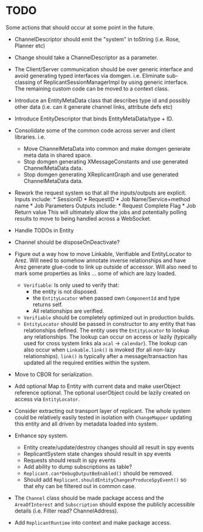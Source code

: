 # TODO

Some actions that should occur at some point in the future.

* ChannelDescriptor should emit the "system" in toString (i.e. Rose, Planner etc)
* Change should take a ChannelDescriptor as a parameter.
* The Client/Server communication should be over generic interface and avoid generating typed
  interfaces via domgen. i.e. Eliminate sub-classing of ReplicantSessionManagerImpl by using
  generic interface. The remaining custom code can be moved to a context class.
* Introduce an EntityMetaData class that describes type id and possibly other data (i.e. can
  it generate channel links, attribute defs etc)
* Introduce EntityDescriptor that binds EntityMetaData/type + ID.
* Consolidate some of the common code across server and client libraries. i.e.
  - Move ChannelMetaData into common and make domgen generate meta data in shared space.
  - Stop domgen generating XMessageConstants and use generated ChannelMetaData data.
  - Stop domgen generating XReplicantGraph and use generated ChannelMetaData data.
* Rework the request system so that all the inputs/outputs are explicit.
    Inputs include:
      * SessionID
      * RequestID
      * Job Name/Service+method name
      * Job Parameters
    Outputs include:
      * Request Complete Flag
      * Job Return value
    This will ultimately allow the jobs and potentially polling results to move to being
    handled across a WebSocket.

* Handle TODOs in Entity

* Channel should be disposeOnDeactivate?

* Figure out a way how to move Linkable, Verifiable and EntityLocator to Arez. Will need to somehow annotate
  inverse relationships and have Arez generate glue-code to link up outside of accessor. Will also need to mark
  some properties as links ... some of which are lazy loaded.

  - `Verifiable`: Is only used to verify that:
    * the entity is not disposed.
    * the `EntityLocator` when passed own `ComponentId` and type returns self.
    * All relationships are verified.
  - `Verifiable` should be completely optimized out in production builds.
  - `EntityLocator` should be passed in constructor to any entity that has relationships defined. The entity
    uses the `EntityLocator` to lookup any relationships. The lookup can occur on access or lazily (typically
    used for cross system links ala `acal` -> `calendar`). The lookup can also occur when `Linkable.link()`
    is invoked (for all non-lazy relationships). `link()` is typically after a message/transaction has updated
    all the required entities within the system.

* Move to CBOR for serialization.

* Add optional Map to Entity with current data and make userObject reference optional. The optional userObject
  could be lazily created on access via `EntityLocator`.

* Consider extracting out transport layer of replicant. The whole system could be relatively easily tested in
  isolation with `ChangeMapper` updating this entity and all driven by metadata loaded into system.

* Enhance spy system.
  - Entity create/update/destroy changes should all result in spy events
  - ReplicantSystem state changes should result in spy events
  - Requests should result in spy events
  - Add ability to dump subscriptions as table?
  - `Replicant.can*DebugOutputBeEnabled()` should be removed.
  - Should add `Replicant.shouldEntityChangesProduceSpyEvent()` so that ehy can be filtered out in common case.

* The `Channel` class should be made package access and the `AreaOfInterest` and `Subscription` should expose
  the publicly accessible details (i.e. Filter read? ChannelAddress).

* Add `ReplicantRuntime` into context and make package access.
